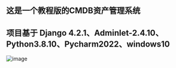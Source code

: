## 这是一个教程版的CMDB资产管理系统

## 项目基于 Django 4.2.1、Adminlet-2.4.10、Python3.8.10、Pycharm2022、windows10

![image](https://github.com/aris879559/CMDB/assets/136962305/7bf468db-a1d9-4460-b956-c999a3b9b539)
